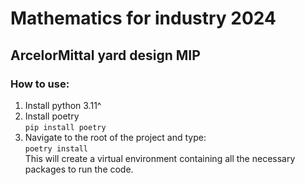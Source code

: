 # Mathematics for industry 2024
## ArcelorMittal yard design MIP

### How to use:

1. Install python 3.11^
2. Install poetry  
`pip install poetry`
3. Navigate to the root of the project and type:  
`poetry install`  
This will create a virtual environment containing all the necessary packages to run the code.